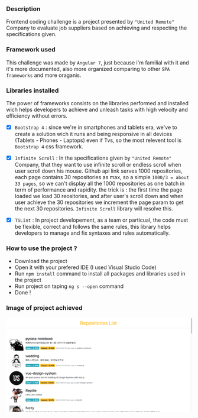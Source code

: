 ### Description
Frontend coding challenge is a project presented by `"United Remote"` Company to evaluate job suppliers based on achieving and respecting the specifications given.

### Framework used
This challenge was made by `Angular 7`, just because i'm familial with it and it's more documented, also more organized comparing to other `SPA frameworks` and more oraganis.

### Libraries installed
The power of frameworks consists on the libraries performed and installed wich helps developers to achieve and unleash tasks with high velocity and efficiency without errors.

- [x] `Bootstrap 4` : since we're in smartphones and tablets era, we've to create a solution wich it runs and being responsive in all devices (Tablets - Phones - Laptops) even if Tvs, so the most relevent tool is `Bootstrap 4` css framework.

- [x] `Infinite Scroll` : In the specifications given by `"United Remote"` Company, that they want to use infinite scroll or endless scroll when user scroll down his mouse.
Github api link serves 1000 repositories, each page contains 30 repositories as max, so a simple `1000/3 = about 33 pages`, so we can't display all the 1000 repositories as one batch in term of performance and rapidity. the trick is : the first time the page loaded we load 30 reositories, and after user's scroll down and when user achieve the 30 repositories we increment the page param to get the next 30 repositories. `Infinite Scroll` library will resolve this.

- [x] `TSLint` : In project developement, as a team or particual, the code must be flexible, correct and follows the same rules, this library helps developers to manage and fix syntaxes and rules automatically.

### How to use the project ?
* Download the project
* Open it with your prefered IDE (I used Visual Studio Code)
* Run `npm install` command to install all packages and libraries used in the project
* Run project on taping `ng s --open` command
* Done !

### Image of project achieved
![Image of project](/Screenshot.png)
